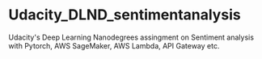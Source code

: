 # Udacity_DLND_sentimentanalysis
Udacity's Deep Learning Nanodegrees assingment on Sentiment analysis with Pytorch, AWS SageMaker, AWS Lambda, API Gateway etc.

